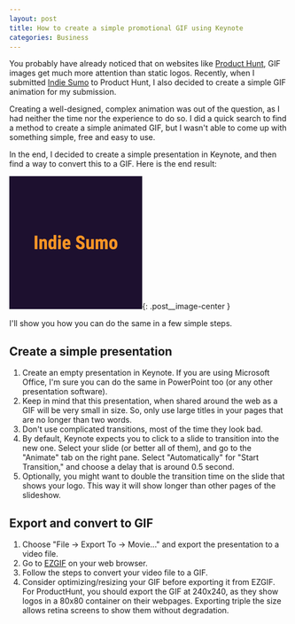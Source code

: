 ```yaml
---
layout: post
title: How to create a simple promotional GIF using Keynote
categories: Business
---
```


You probably have already noticed that on websites like [Product Hunt](https://www.producthunt.com/), GIF images get much more attention than static logos. Recently, when I submitted [Indie Sumo](https://www.producthunt.com/posts/indie-sumo) to Product Hunt, I also decided to create a simple GIF animation for my submission.

Creating a well-designed, complex animation was out of the question, as I had neither the time nor the experience to do so. I did a quick search to find a method to create a simple animated GIF, but I wasn't able to come up with something simple, free and easy to use.

In the end, I decided to create a simple presentation in Keynote, and then find a way to convert this to a GIF. Here is the end result:

![Indie Sumo Promotional GIF](/public/post_images/indie-sumo-gif.gif){: .post__image-center }

I'll show you how you can do the same in a few simple steps.

## Create a simple presentation
1. Create an empty presentation in Keynote. If you are using Microsoft Office, I'm sure you can do the same in PowerPoint too (or any other presentation software).
2. Keep in mind that this presentation, when shared around the web as a GIF will be very small in size. So, only use large titles in your pages that are no longer than two words.
3. Don't use complicated transitions, most of the time they look bad.
4. By default, Keynote expects you to click to a slide to transition into the new one. Select your slide (or better all of them), and go to the "Animate" tab on the right pane. Select "Automatically" for "Start Transition," and choose a delay that is around 0.5 second.
5. Optionally, you might want to double the transition time on the slide that shows your logo. This way it will show longer than other pages of the slideshow.

## Export and convert to GIF
1. Choose "File -> Export To -> Movie..." and export the presentation to a video file.
2. Go to [EZGIF](https://ezgif.com/video-to-gif) on your web browser.
3. Follow the steps to convert your video file to a GIF.
4. Consider optimizing/resizing your GIF before exporting it from EZGIF. For ProductHunt, you should export the GIF at 240x240, as they show logos in a 80x80 container on their webpages. Exporting triple the size allows retina screens to show them without degradation.
